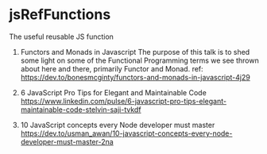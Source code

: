 # jsRefFunctions
The useful reusable JS function
1. Functors and Monads in Javascript
   The purpose of this talk is to shed some light on some of the Functional Programming terms we see thrown about here and there, primarily Functor and Monad.
   ref: https://dev.to/bonesmcginty/functors-and-monads-in-javascript-4j29

2. 6 JavaScript Pro Tips for Elegant and Maintainable Code
   https://www.linkedin.com/pulse/6-javascript-pro-tips-elegant-maintainable-code-stelvin-saji-tvkdf

3. 10 JavaScript concepts every Node developer must master
   https://dev.to/usman_awan/10-javascript-concepts-every-node-developer-must-master-2na
